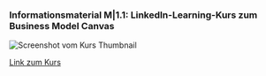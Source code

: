 <!--include-start-->
### Informationsmaterial M|1.1: LinkedIn-Learning-Kurs zum Business Model Canvas

![Screenshot vom Kurs Thumbnail](https://herr-nm.github.io/KDM-LF12/bilder/kap_01_M1.1_linkedin_canvas.png)

[Link zum Kurs](https://www.linkedin.com/learning-login/share?account=68522354&forceAccount=false&redirect=https%3A%2F%2Fwww.linkedin.com%2Flearning%2Fgeschaftsmodelle-mit-dem-business-model-canvas-entwickeln%3Ftrk%3Dshare_ent_url%26shareId%3DkUdBW8R1SXGqL48lFOlMXg%253D%253D)
<!--include-end-->